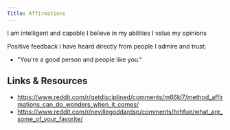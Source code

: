 ```yaml
---
Title: Affirmations
---
```



I am intelligent and capable
I believe in my abilities
I value my opinions

Positive feedback I have heard directly from people I admire and trust:
- "You're a good person and people like you."


## Links & Resources
- https://www.reddit.com/r/getdisciplined/comments/m66kl7/method_affirmations_can_do_wonders_when_it_comes/
- https://www.reddit.com/r/nevillegoddardsp/comments/hrhfue/what_are_some_of_your_favorite/